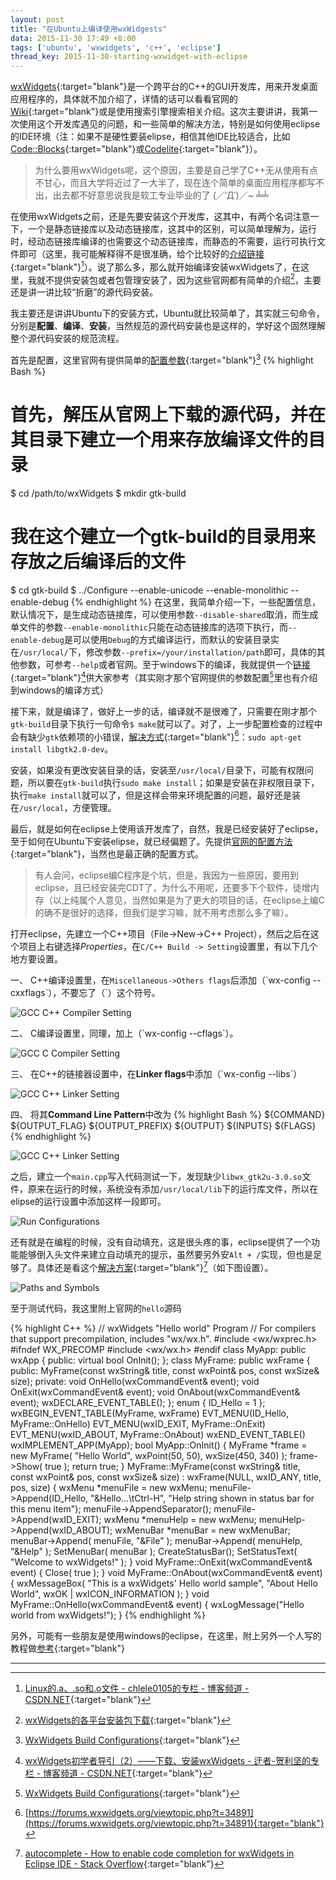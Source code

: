 ```yaml
---
layout: post
title: "在Ubuntu上编译使用wxWidgests"
data: 2015-11-30 17:49 +8:00
tags: ['ubuntu', 'wxwidgets', 'c++', 'eclipse']
thread_key: 2015-11-30-starting-wxwidget-with-eclipse
---
```


[wxWidgets](https://wxwidgets.org/){:target="blank"}是一个跨平台的C++的GUI开发库，用来开发桌面应用程序的，具体就不加介绍了，详情的话可以看看官网的[Wiki](https://wiki.wxwidgets.org/Main_Page){:target="blank"}或是使用搜索引擎搜索相关介绍。这次主要讲讲，我第一次使用这个开发库遇见的问题，和一些简单的解决方法，特别是如何使用eclipse的IDE环境（注：如果不是硬性要装elipse，相信其他IDE比较适合，比如[Code::Blocks](http://codeblocks.org/){:target="blank"}或[Codelite](http://codelite.org/){:target="blank"}）。

> 为什么要用wxWidgets呢，这个原因，主要是自己学了C++无从使用有点不甘心，而且大学将近过了一大半了，现在连个简单的桌面应用程序都写不出，出去都不好意思说我是软工专业毕业的了 (／‵Д′)／~ ╧╧

在使用wxWidgets之前，还是先要安装这个开发库，这其中，有两个名词注意一下，一个是静态链接库以及动态链接库，这其中的区别，可以简单理解为，运行时，经动态链接库编译的也需要这个动态链接库，而静态的不需要，运行可执行文件即可（这里，我可能解释得不是很准确，给个比较好的[介绍链接](http://blog.csdn.net/chlele0105/article/details/23691147){:target="blank"}[^diff-lib]）。说了那么多，那么就开始编译安装wxWidgets了，在这里，我就不提供安装包或者包管理安装了，因为这些官网都有简单的介绍[^install]，主要还是讲一讲比较“折磨”的源代码安装。

我主要还是讲讲Ubuntu下的安装方式，Ubuntu就比较简单了，其实就三句命令，分别是**配置**、**编译**、**安装**，当然规范的源代码安装也是这样的，学好这个固然理解整个源代码安装的规范流程。

首先是配置，这里官网有提供简单的[配置参数](https://wiki.wxwidgets.org/WxWidgets_Build_Configurations){:target="blank"}[^config]
{% highlight Bash %}
# 首先，解压从官网上下载的源代码，并在其目录下建立一个用来存放编译文件的目录
$ cd /path/to/wxWidgets
$ mkdir gtk-build
# 我在这个建立一个gtk-build的目录用来存放之后编译后的文件
$ cd gtk-build
$ ../Configure --enable-unicode --enable-monolithic --enable-debug
{% endhighlight %}
在这里，我简单介绍一下，一些配置信息，默认情况下，是生成动态链接库，可以使用参数`--disable-shared`取消，而生成单文件的参数`--enable-monolithic`只能在动态链接库的选项下执行，而`--enable-debug`是可以使用`Debug`的方式编译运行，而默认的安装目录实在`/usr/local/`下，修改参数`--prefix=/your/installation/path`即可，具体的其他参数，可参考`--help`或者官网。至于windows下的编译，我就提供一个[链接](http://blog.csdn.net/sxhelijian/article/details/26163791){:target="blank"}[^win-install]供大家参考（其实刚才那个官网提供的参数配置[^config]里也有介绍到windows的编译方式）

接下来，就是编译了，做好上一步的话，编译就不是很难了，只需要在刚才那个`gtk-build`目录下执行一句命令`$ make`就可以了。对了，上一步配置检查的过程中会有缺少`gtk`依赖项的小错误，[解决方式](https://forums.wxwidgets.org/viewtopic.php?t=34891){:target="blank"}[^gtk-dev]：`sudo apt-get install libgtk2.0-dev`。

安装，如果没有更改安装目录的话，安装至`/usr/local/`目录下，可能有权限问题，所以要在`gtk-build`执行`sudo make install`；如果是安装在非权限目录下，执行`make install`就可以了，但是这样会带来环境配置的问题，最好还是装在`/usr/local`，方便管理。

最后，就是如何在eclipse上使用该开发库了，自然，我是已经安装好了eclipse，至于如何在Ubuntu下安装elipse，就已经偏题了。先提供[官网的配置方法](https://wiki.wxwidgets.org/Eclipse){:target="blank"}，当然也是最正确的配置方式。

> 有人会问，eclipse编C程序是个坑，但是，我因为一些原因，要用到eclipse，且已经安装完CDT了，为什么不用呢，还要多下个软件，徒增内存（以上纯属个人意见，当然如果是为了更大的项目的话，在eclipse上编C的确不是很好的选择，但我们是学习嘛，就不用考虑那么多了嘛）。

打开eclipse，先建立一个C++项目（File->New->C++ Project），然后之后在这个项目上右键选择*Properties*，在`C/C++ Build -> Setting`设置里，有以下几个地方要设置。

一、 C++编译设置里，在`Miscellaneous->Others flags`后添加（\`wx-config --cxxflags\`），不要忘了（\`）这个符号。

![GCC C++ Compiler Setting]({{site.url}}/assets/2015-11-30-001.png)

二、 C编译设置里，同理，加上（\`wx-config --cflags\`）。

![GCC C Compiler Setting]({{site.url}}/assets/2015-11-30-002.png)

三、 在C++的链接器设置中，在**Linker flags**中添加（\`wx-config --libs\`）

![GCC C++ Linker Setting]({{site.url}}/assets/2015-11-30-003.png)

四、 将其**Command Line Pattern**中改为
{% highlight Bash %}
${COMMAND} ${OUTPUT_FLAG} ${OUTPUT_PREFIX} ${OUTPUT} ${INPUTS} ${FLAGS}
{% endhighlight %}

![GCC C++ Linker Setting]({{site.url}}/assets/2015-11-30-004.png)

之后，建立一个`main.cpp`写入代码测试一下，发现缺少`libwx_gtk2u-3.0.so`文件，原来在运行的时候，系统没有添加`/usr/local/lib`下的运行库文件，所以在elipse的运行设置中添加这样一段即可。

![Run Configurations]({{site.url}}/assets/2015-11-30-005.png)

还有就是在编程的时候，没有自动填充，这是很头疼的事，eclipse提供了一个功能能够倒入头文件来建立自动填充的提示，虽然要另外安`Alt + /`实现，但也是足够了。具体还是看这个[解决方案](http://stackoverflow.com/questions/8209978/how-to-enable-code-completion-for-wxwidgets-in-eclipse-ide){:target="blank"}[^autocomplete]（如下图设置）。

![Paths and Symbols]({{site.url}}/assets/2015-11-30-006.png)

至于测试代码，我这里附上官网的`hello`源码

{% highlight C++ %}
// wxWidgets "Hello world" Program
// For compilers that support precompilation, includes "wx/wx.h".
#include <wx/wxprec.h>
#ifndef WX_PRECOMP
    #include <wx/wx.h>
#endif
class MyApp: public wxApp
{
public:
    virtual bool OnInit();
};
class MyFrame: public wxFrame
{
public:
    MyFrame(const wxString& title, const wxPoint& pos, const wxSize& size);
private:
    void OnHello(wxCommandEvent& event);
    void OnExit(wxCommandEvent& event);
    void OnAbout(wxCommandEvent& event);
    wxDECLARE_EVENT_TABLE();
};
enum
{
    ID_Hello = 1
};
wxBEGIN_EVENT_TABLE(MyFrame, wxFrame)
    EVT_MENU(ID_Hello,   MyFrame::OnHello)
    EVT_MENU(wxID_EXIT,  MyFrame::OnExit)
    EVT_MENU(wxID_ABOUT, MyFrame::OnAbout)
wxEND_EVENT_TABLE()
wxIMPLEMENT_APP(MyApp);
bool MyApp::OnInit()
{
    MyFrame *frame = new MyFrame( "Hello World", wxPoint(50, 50), wxSize(450, 340) );
    frame->Show( true );
    return true;
}
MyFrame::MyFrame(const wxString& title, const wxPoint& pos, const wxSize& size)
        : wxFrame(NULL, wxID_ANY, title, pos, size)
{
    wxMenu *menuFile = new wxMenu;
    menuFile->Append(ID_Hello, "&Hello...\tCtrl-H",
                     "Help string shown in status bar for this menu item");
    menuFile->AppendSeparator();
    menuFile->Append(wxID_EXIT);
    wxMenu *menuHelp = new wxMenu;
    menuHelp->Append(wxID_ABOUT);
    wxMenuBar *menuBar = new wxMenuBar;
    menuBar->Append( menuFile, "&File" );
    menuBar->Append( menuHelp, "&Help" );
    SetMenuBar( menuBar );
    CreateStatusBar();
    SetStatusText( "Welcome to wxWidgets!" );
}
void MyFrame::OnExit(wxCommandEvent& event)
{
    Close( true );
}
void MyFrame::OnAbout(wxCommandEvent& event)
{
    wxMessageBox( "This is a wxWidgets' Hello world sample",
                  "About Hello World", wxOK | wxICON_INFORMATION );
}
void MyFrame::OnHello(wxCommandEvent& event)
{
    wxLogMessage("Hello world from wxWidgets!");
}
{% endhighlight %}

另外，可能有一些朋友是使用windows的eclipse，在这里，附上另外一个人写的教程做[参考](http://my.oschina.net/uniquejava/blog/108692?fromerr=JtezGgRI){:target="blank"}

-----

[^diff-lib]: [Linux的.a、.so和.o文件 - chlele0105的专栏 - 博客频道 - CSDN.NET](http://blog.csdn.net/chlele0105/article/details/23691147){:target="blank"}

[^install]: [wxWidgets的各平台安装包下载](https://wxwidgets.org/downloads/){:target="blank"}

[^config]: [WxWidgets Build Configurations](https://wiki.wxwidgets.org/WxWidgets_Build_Configurations){:target="blank"}

[^win-install]: [wxWidgets初学者导引（2）——下载、安装wxWidgets - 迂者-贺利坚的专栏 - 博客频道 - CSDN.NET](http://blog.csdn.net/sxhelijian/article/details/26163791){:target="blank"}

[^gtk-dev]: [https://forums.wxwidgets.org/viewtopic.php?t=34891](https://forums.wxwidgets.org/viewtopic.php?t=34891){:target="blank"}

[^autocomplete]: [autocomplete - How to enable code completion for wxWidgets in Eclipse IDE - Stack Overflow](http://stackoverflow.com/questions/8209978/how-to-enable-code-completion-for-wxwidgets-in-eclipse-ide){:target="blank"}

[^win-eclipse-config]: [Eclipse CDT中运行wxWidgets实战](http://my.oschina.net/uniquejava/blog/108692?fromerr=JtezGgRI){:target="blank"}
